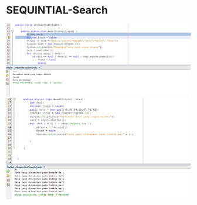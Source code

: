 # SEQUINTIAL-Search
![Alt Text](https://github.com/Larasati11/SEQUINTIAL-Search/blob/master/LPS%201.png "satu")
![Alt Text](https://github.com/Larasati11/SEQUINTIAL-Search/blob/master/LPS2.png "dua")
